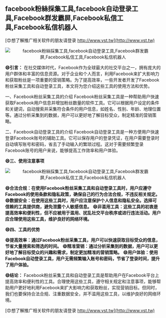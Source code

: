 ## **facebook粉絲採集工具,facebook自动登录工具,Facebook群发霸屏,Facebook私信工具,Facebook私信机器人**

[😍想了解推广相关软件的朋友请登录 http://www.vst.tw](http://www.vst.tw)

 <center><img src="https://vst.tw/MP4/tuiguang/png/1.png" alt="facebook粉絲採集工具,facebook自动登录工具,Facebook群发霸屏,Facebook私信工具,Facebook私信机器人"></center>

**😄引言：**
在社交媒体时代，Facebook作为全球最大的社交平台之一，拥有庞大的用户群体和丰富的信息资源。对于企业和个人而言，利用Facebook来扩大影响力和获取粉丝是一项重要的营销策略。为了提高效率，一些开发者开发了Facebook粉丝采集工具和自动登录工具，本文将为您介绍这些工具的使用方法和优势。

一、Facebook粉丝采集工具的介绍
Facebook粉丝采集工具是一种帮助用户快速获取Facebook用户信息并增加粉丝数量的软件工具。它可以根据用户设定的条件和关键词，自动搜索并采集符合条件的用户信息，如姓名、性别、年龄、地理位置等。通过分析采集到的数据，用户可以更好地了解目标受众，制定精准的营销策略。

二、Facebook自动登录工具的介绍
Facebook自动登录工具是一种方便用户快速登录Facebook账号的辅助工具。它可以保存用户的登录凭证，在用户需要登录时自动填写账号和密码，省去了手动输入的繁琐过程。这对于需要频繁登录Facebook账号的用户来说，能够提高工作效率和用户体验。

**😄三、使用注意事项**

 <center><img src="https://vst.tw/MP4/tuiguang/png/3.png" alt="facebook粉絲採集工具,facebook自动登录工具,Facebook群发霸屏,Facebook私信工具,Facebook私信机器人"></center>

**😄合法合规：在使用Facebook粉丝采集工具和自动登录工具时，用户应遵守Facebook的使用条款和隐私政策，确保自己的行为合法合规，不违反相关规定。**
**😄数据安全：在使用这些工具时，用户应注意保护个人信息和隐私安全。选择可信赖的工具提供商，避免泄露个人敏感信息。**
**😄非滥用工具：这些工具的初衷是提高效率和便利性，但不应被用于滥用、扰乱社交平台秩序或进行违法活动。用户应合理使用这些工具，维护良好的网络环境。**

**😄四、工具的优势**

**😄提高效率：通过Facebook粉丝采集工具，用户可以快速获取目标受众的信息，节省大量搜索和筛选的时间。**
**😄精准营销：通过分析采集到的数据，用户可以更好地了解目标受众的兴趣和需求，制定更加精准的营销策略。**
**😄用户体验：使用Facebook自动登录工具，用户无需频繁输入账号和密码，节省了登录时间，提升了用户体验。**

**😄结论：**
Facebook粉丝采集工具和自动登录工具是帮助用户在Facebook平台上提高效率和便利性的工具。合理使用这些工具，遵守相关规定和注意事项，能够帮助用户更好地利用Facebook来扩大影响力和获取粉丝，实现营销目标。但同时，我们也要保持合法合规、注重数据安全，并不滥用这些工具，以维护良好的网络环境。

[😍想了解推广相关软件的朋友请登录 http://www.vst.tw](http://www.vst.tw)



